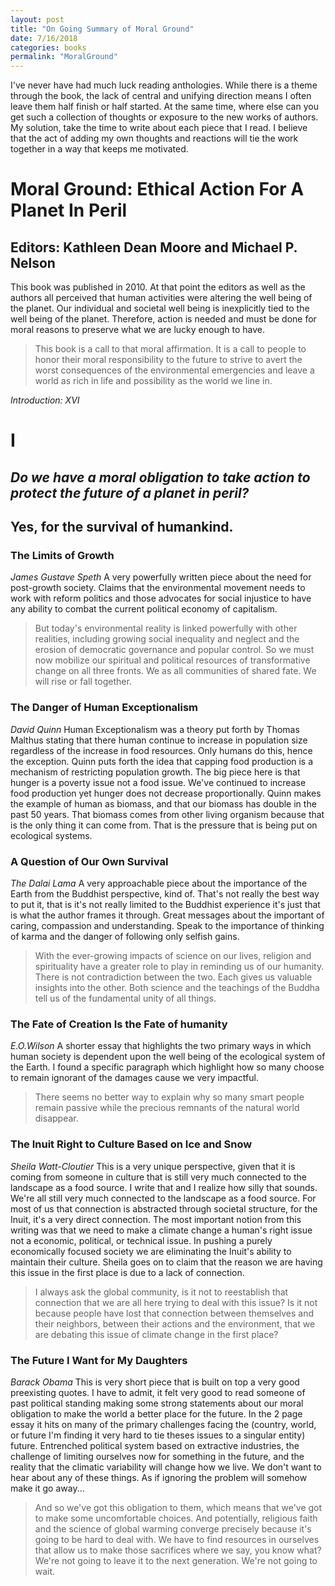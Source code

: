 ```yaml
---
layout: post
title: "On Going Summary of Moral Ground"
date: 7/16/2018
categories: books
permalink: "MoralGround"
---
```


I've never have had much luck reading anthologies. While there is a theme through the book, the lack of central and unifying direction means I often leave them half finish or half started. At the same time, where else can you get such a collection of thoughts or exposure to the new works of authors. My solution, take the time to write about each piece that I read. I believe that the act of adding my own thoughts and reactions will tie the work together in a way that keeps me motivated.


# Moral Ground: Ethical Action For A Planet In Peril
## Editors: Kathleen Dean Moore and Michael P. Nelson

This book was published in 2010. At that point the editors as well as the authors all perceived that human activities were altering the well being of the planet. Our individual and societal well being is inexplicitly tied to the well being of the planet. Therefore, action is needed and must be done for moral reasons to preserve what we are lucky enough to have.
> This book is a call to that moral affirmation. It is a call to people to honor their moral responsibility to the future to strive to avert the worst consequences of the environmental emergencies and leave a world as rich in life and possibility as the world we line in.

*Introduction: XVI*


# I
## *Do we have a moral obligation to take action to protect the future of a planet in peril?*
## **Yes, for the survival of humankind.**

### The Limits of Growth
*James Gustave Speth*
A very powerfully written piece about the need for post-growth society. Claims that the environmental movement needs to work with reform politics and those advocates for social injustice to have any ability to combat the current political economy of capitalism.
> But today's environmental reality is linked powerfully with other realities, including growing social inequality and neglect and the erosion of democratic governance and popular control. So we must now mobilize our spiritual and political resources of transformative change on all three fronts. We as all communities of shared fate. We will rise or fall together.


### The Danger of Human Exceptionalism
*David Quinn*
Human Exceptionalism was a theory put forth by Thomas Malthus stating that there human continue to increase in population size regardless of the increase in food resources. Only humans do this, hence the exception. Quinn puts forth the idea that capping food production is a mechanism of restricting population growth. The big piece here is that hunger is a poverty issue not a food issue. We've continued to increase food production yet hunger does not decrease proportionally. Quinn makes the example of human as biomass, and that our biomass has double in the past 50 years. That biomass comes from other living organism because that is the only thing it can come from. That is the pressure that is being put on ecological systems.

### A Question of Our Own Survival
*The Dalai Lama*
A very approachable piece about the importance of the Earth from the Buddhist perspective, kind of. That's not really the best way to put it, that is it's not really limited to the Buddhist experience it's just that is what the author frames it through. Great messages about the important of caring, compassion and understanding. Speak to the importance of thinking of karma and the danger of following only selfish gains.
> With the ever-growing impacts of science on our lives, religion and spirituality have a greater role to play in reminding us of our humanity. There is not contradiction between the two. Each gives us valuable insights into the other. Both science and the teachings of the Buddha tell us of the fundamental unity of all things.

### The Fate of Creation Is the Fate of humanity
*E.O.Wilson*
A shorter essay that highlights the two primary ways in which human society is dependent upon the well being of the ecological system of the Earth. I found a specific paragraph which highlight how so many choose to remain ignorant of the damages cause we very impactful.
> There seems no better way to explain why so many  smart people remain passive while the precious remnants of the natural world disappear.

### The Inuit Right to Culture Based on Ice and Snow
*Sheila Watt-Cloutier*
This is a very unique perspective, given that it is coming from someone in culture that is still very much connected to the landscape as a food source. I write that and I realize how silly that sounds. We're all still very much connected to the landscape as a food source. For most of us that connection is abstracted through societal structure, for the Inuit, it's a very direct connection. The most important notion from this writing was that we need to make a climate change a human's right issue not a economic, political, or technical issue. In pushing a purely economically focused society we are eliminating the Inuit's ability to maintain their culture. Sheila goes on to claim that the reason we are having this issue in the first place is due to a lack of connection.
> I always ask the global community, is it not to reestablish that connection that we are all here trying to deal with this issue? Is it not because people have lost that connection between themselves and their neighbors, between their actions and the environment, that we are debating this issue of climate change in the first place?  

### The Future I Want for My Daughters
*Barack Obama*
This is very short piece that is built on top a very good preexisting quotes. I have to admit, it felt very good to read someone of past political standing making some strong statements about our moral obligation to make the world a better place for the future. In the 2 page essay it hits on many of the primary challenges facing the (country, world, or future I'm finding it very hard to tie theses issues to a singular entity) future. Entrenched political system based on extractive industries, the challenge of limiting ourselves now for something in the future, and the reality that the climatic variability will change how we live. We don't want to hear about any of these things. As if ignoring the problem will somehow make it go away...

> And so we've got this obligation to them, which means that we've got to make some uncomfortable choices. And potentially, religious faith and the science of global warming converge precisely because it's going to be hard to deal with. We have to find resources in ourselves that allow us to make those sacrifices where we say, you know what? We're not going to leave it to the next generation. We're not going to wait.
